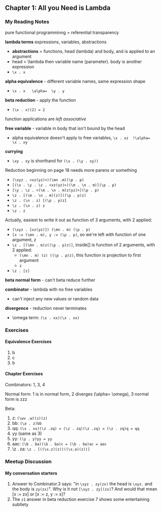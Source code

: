 ## Chapter 1: All you Need is Lambda

### My Reading Notes

pure functional programminng = referential transparency

**lambda terms** expressions, variables, abstractions
* **abstractions** = functions, head (lambda) and body, and is applied to an argument
* head = \lambda then variable name (parameter). body is another expression
* `\x . x`

**alpha equivalence** - different variable names, same expression shape
* `\x . x   \alpha=  \y . y`

**beta reduction** - apply the function
* `(\x . x)(2) = 2`

function applications are _left associative_

**free variable** - variable in body that isn't bound by the head
* alpha equivalence doesn't apply to free variables, `\x . xz  !\alpha=  \x . xy`

**currying**
* `\xy . xy` is shorthand for `(\x . (\y . xy))`

Reduction beginning on page 18 needs more parens or something
* `(\xyz . <xz(yz)>)(\mn .m)(\p . p)`
* `[(\x . \y . \z . <xz(yz)>)(\m . \n . m)](\p . p)`
* `[\y . \z . <(\m . \n . m)z(yz)>](\p . p)`
* `\z . [(\m . \n . m)(z)]((\p . p)z)`
* `\z . (\n . z) [(\p . p)z]`
* `\z . (\n . z) z`
* `\z . z`

Actually, easiest to write it out as function of 3 arguments, with 2 applied:
* `(\xyz . [xz(yz)]) (\mn . m) (\p . p)`
* `[x := (\mn . m), y := (\p . p)`, so we're left with function of one argument, z
* `\z . [(\mn . m)z((\p . p)z)]`, inside[] is function of 2 arguments, with 2 applied:
    * `(\mn . m) (z) ((\p . p)z)`, this function is projection to first argument
    * `z`
* `\z . [z]`

**beta normal form** - can't beta reduce further

**combinator** - lambda with no free variables
* can't inject any new values or random data

**divergence** - reduction never terminates
* \omega term: `(\x . xx)(\x . xx)`

### Exercises

#### Equivalence Exercises

1. b
2. c
3. b

#### Chapter Exercises

Combinators: 1, 3, 4

Normal form: 1 is in normal form, 2 diverges (\alpha= \omega), 3 normal form is zzz

Beta:
1. z: `(\wv .w)(z)(z)`
2. bb: `(\a . z)bb`
3. qq: `(\x . xx)(\z .zq) = (\z . zq)(\z .zq) = (\z . zq)q = qq`
4. yy (same as 3)
5. yy: `(\y . y)yy = yy`
6. aac: `(\b . ba)(\b . ba)c = (\b . ba)ac = aac`
7. \z . za: `\z . [((\x.z)(z))((\x.a)(z))]`


### Meetup Discussion

#### My conversation starters

1. Answer to Combinator.3 says: "in `\xyz . zy(zx)` the head is `\xyz.` and the body is `zy(zx)`".
   Why is it not `[\xyz . zy](zx)`? And would that mean [x := zx] or [x := z, y := x]?
2. The `z1` answer in beta reduction exercise 7 shows some entertaining subtlety
